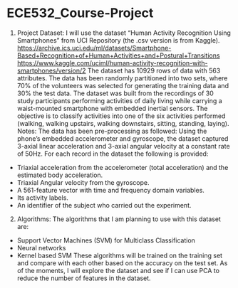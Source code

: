 # ECE532_Course-Project

1. Project Dataset: 
I will use the dataset “Human Activity Recognition Using Smartphones” from UCI Repository (the .csv version is from Kaggle).
https://archive.ics.uci.edu/ml/datasets/Smartphone-Based+Recognition+of+Human+Activities+and+Postural+Transitions
https://www.kaggle.com/uciml/human-activity-recognition-with-smartphones/version/2
The dataset has 10929 rows of data with 563 attributes. The data has been randomly partitioned into two sets, where 70% of the volunteers was selected for generating the training data and 30% the test data.
The dataset was built from the recordings of 30 study participants performing activities of daily living while carrying a waist-mounted smartphone with embedded inertial sensors. The objective is to classify activities into one of the six activities performed (walking, walking upstairs, walking downstairs, sitting, standing, laying). 
Notes: The data has been pre-processing as followed:
Using the phone’s embedded accelerometer and gyroscope, the dataset captured 3-axial linear acceleration and 3-axial angular velocity at a constant rate of 50Hz. 
For each record in the dataset the following is provided:
- Triaxial acceleration from the accelerometer (total acceleration) and the estimated body acceleration.
- Triaxial Angular velocity from the gyroscope.
- A 561-feature vector with time and frequency domain variables.
- Its activity labels.
- An identifier of the subject who carried out the experiment.

2. Algorithms: 
The algorithms that I am planning to use with this dataset are: 
- Support Vector Machines (SVM) for Multiclass Classification
- Neural networks
- Kernel based SVM
These algorithms will be trained on the training set and compare with each other based on the accuracy on the test set.
As of the moments, I will explore the dataset and see if I can use PCA to reduce the number of features in the dataset.

